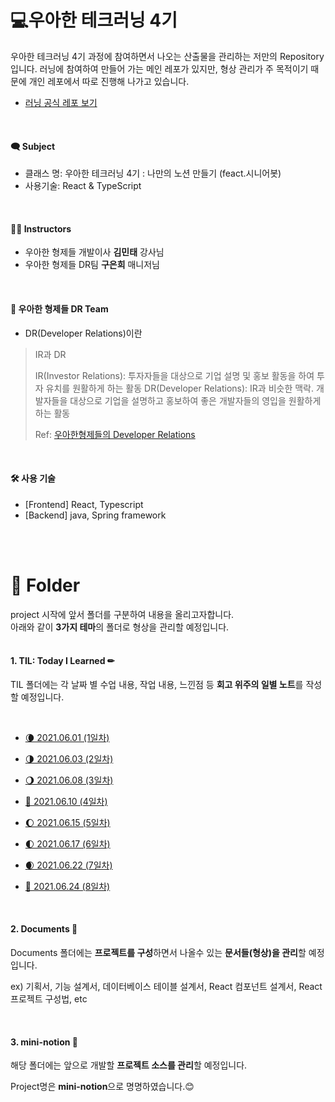 # 💻우아한 테크러닝 4기

우아한 테크러닝 4기 과정에 참여하면서 나오는 산출물을 관리하는 저만의 Repository입니다. 러닝에 참여하여 만들어 가는 메인 레포가 있지만, 형상 관리가 주 목적이기 때문에 개인 레포에서 따로 진행해 나가고 있습니다.
* [러닝 공식 레포 보기](https://github.com/woowalearning/mini-notion)

<br>

#### 🗨 Subject

* 클래스 명: 우아한 테크러닝 4기 : 나만의 노션 만들기 (feact.시니어봇)
* 사용기술: React & TypeScript

<br>

#### 👨‍🏫 Instructors

* 우아한 형제들 개발이사 **김민태** 강사님
* 우아한 형제들 DR팀 **구은희** 매니저님

<br>

#### 🌟 우아한 형제들 DR Team
* DR(Developer Relations)이란 

> IR과 DR
>
> IR(Investor Relations): 투자자들을 대상으로 기업 설명 및 홍보 활동을 하여 투자 유치를 원활하게 하는 활동
> DR(Developer Relations): IR과 비슷한 맥락. 개발자들을 대상으로 기업을 설명하고 홍보하여 좋은 개발자들의 영입을 원활하게 하는 활동
>
> Ref: [우아한형제들의 Developer Relations](https://woowabros.github.io/woowabros/2018/04/15/developer-relations.html)

<br>

#### 🛠 사용 기술
- [Frontend] React, Typescript
- [Backend] java, Spring framework

<br>

<br>

# 📂 Folder

project 시작에 앞서 폴더를 구분하여 내용을 올리고자합니다. <br>아래와 같이 **3가지 테마**의 폴더로 형상을 관리할 예정입니다.
<br><br>

#### 1. TIL: Today I Learned ✏

TIL 폴더에는 각 날짜 별 수업 내용, 작업 내용, 느낀점 등 **회고 위주의 일별 노트**를 작성할 예정입니다.

<br>

* [🌘 2021.06.01 (1일차)](https://github.com/hjkim1004/WoowahanTechLearning/blob/main/TIL/Day01.md)

* [🌗 2021.06.03 (2일차)](https://github.com/hjkim1004/WoowahanTechLearning/blob/main/TIL/Day02.md)
* [🌖 2021.06.08 (3일차)](https://github.com/hjkim1004/WoowahanTechLearning/blob/main/TIL/Day03.md)
* [🌝 2021.06.10 (4일차)](https://github.com/hjkim1004/WoowahanTechLearning/blob/main/TIL/Day04.md)
* [🌔 2021.06.15 (5일차)](https://github.com/hjkim1004/WoowahanTechLearning/blob/main/TIL/Day05.md)
* [🌓 2021.06.17 (6일차)](https://github.com/hjkim1004/WoowahanTechLearning/blob/main/TIL/Day06.md)
* [🌒 2021.06.22 (7일차)](https://github.com/hjkim1004/WoowahanTechLearning/blob/main/TIL/Day07.md)
* [🌚 2021.06.24 (8일차)](https://github.com/hjkim1004/WoowahanTechLearning/blob/main/TIL/Day08.md)

<br>


#### 2. Documents 📑

Documents 폴더에는 **프로젝트를 구성**하면서 나올수 있는 **문서들(형상)을 관리**할 예정입니다.<br>

ex) 기획서, 기능 설계서, 데이터베이스 테이블 설계서, React 컴포넌트 설계서, React 프로젝트 구성법, etc

<br>


#### 3. mini-notion 💖

해당 폴더에는 앞으로 개발할 **프로젝트 소스를 관리**할 예정입니다. <br>

Project명은 **mini-notion**으로 명명하였습니다.😊
